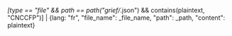*[type == "file" && path == path("grief/*.json") && contains(plaintext, "CNCCFP")] | {lang: "fr", "file_name": _file_name, "path": _path, "content": plaintext}